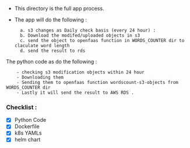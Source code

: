 - This directory is the full app process.
- The app will do the following :
   
        a. s3 changes as Daily check basis (every 24 hour) :
        b. Download the modifed/uploaded objects in s3
        c. send the object to openfaas function in WORDS_COUNTER dir to claculate word length
        d. send the result to rds  

The python code as  do the following : 

        - checking s3 modification objects within 24 hour
        - Downloading them
        - Sending them to openfaas function wordscount-s3-objects from WORDS_COUNTER dir
        - Lastly it will send the result to AWS RDS .


### Checklist :

   - [x] Python Code
   - [x] Dockerfile
   - [x] k8s YAMLs
   - [x] helm chart
